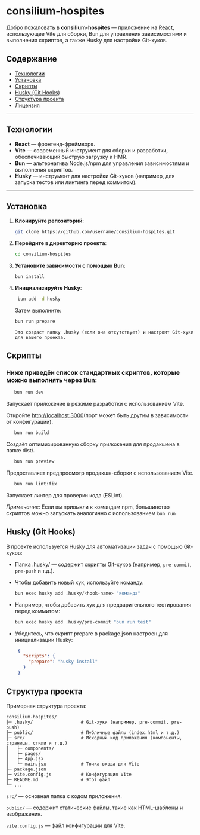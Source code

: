 # consilium-hospites

Добро пожаловать в **consilium-hospites** — приложение на React, использующее Vite для сборки, Bun для управления зависимостями и выполнения скриптов, а также Husky для настройки Git-хуков.

## Содержание

- [Технологии](#технологии)
- [Установка](#установка)
- [Скрипты](#скрипты)
- [Husky (Git Hooks)](#husky-git-hooks)
- [Структура проекта](#структура-проекта)
- [Лицензия](#лицензия)

---

## Технологии

- **React** — фронтенд-фреймворк.
- **Vite** — современный инструмент для сборки и разработки, обеспечивающий быструю загрузку и HMR.
- **Bun** — альтернатива Node.js/npm для управления зависимостями и выполнения скриптов.
- **Husky** — инструмент для настройки Git-хуков (например, для запуска тестов или линтинга перед коммитом).

---

## Установка

1. **Клонируйте репозиторий**:
   ```bash
   git clone https://github.com/username/consilium-hospites.git
   ```

2. **Перейдите в директорию проекта**:
    ```bash
    cd consilium-hospites
   ```

3. **Установите зависимости с помощью Bun**:
    ```bash
    bun install
   ```

4. **Инициализируйте Husky**:
   ```bash
    bun add -d husky
   ```

   Затем выполните:
    ```bash
    bun run prepare
    ```
   `Это создаст папку .husky (если она отсутствует) и настроит Git-хуки для вашего проекта.`

## Скрипты

### Ниже приведён список стандартных скриптов, которые можно выполнять через Bun:
```bash
   bun run dev
   ```
   Запускает приложение в режиме разработки с использованием Vite.

   Откройте <http://localhost:3000>(порт может быть другим в зависимости от конфигурации).

```bash
   bun run build
  ```
   Создаёт оптимизированную сборку приложения для продакшена в папке dist/.

```bash
   bun run preview
  ```
   Предоставляет предпросмотр продакшн-сборки с использованием Vite.

```bash
   bun run lint:fix
  ```
   Запускает линтер для проверки кода (ESLint).

   _Примечание_: Если вы привыкли к командам npm, большинство скриптов можно запускать аналогично с использованием `bun run`

## Husky (Git Hooks)
В проекте используется Husky для автоматизации задач с помощью Git-хуков:

- Папка .husky/ — содержит скрипты Git-хуков (например, `pre-commit`, `pre-push` и т.д.).
- Чтобы добавить новый хук, используйте команду:
   ```bash
   bun exec husky add .husky/<hook-name> "команда"
   ```
  
- Например, чтобы добавить хук для предварительного тестирования перед коммитом:
   ```bash
   bun exec husky add .husky/pre-commit "bun run test"
   ```
- Убедитесь, что скрипт prepare в package.json настроен для инициализации Husky:
   ```json
    {
      "scripts": {
        "prepare": "husky install"
      }
    }
   ```

## Структура проекта

Примерная структура проекта:

```
consilium-hospites/
├─ .husky/                  # Git-хуки (например, pre-commit, pre-push)
├─ public/                  # Публичные файлы (index.html и т.д.)
├─ src/                     # Исходный код приложения (компоненты, страницы, стили и т.д.)
│   ├─ components/
│   ├─ pages/
│   ├─ App.jsx
│   └─ main.jsx             # Точка входа для Vite
├─ package.json
├─ vite.config.js           # Конфигурация Vite
├─ README.md                # Этот файл
└─ ...
```

`src/` — основная папка с кодом приложения.

`public/` — содержит статические файлы, такие как HTML-шаблоны и изображения.

`vite.config.js` — файл конфигурации для Vite.
